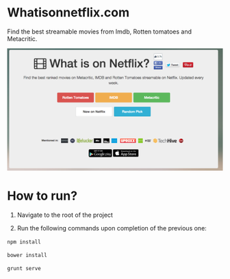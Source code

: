 # Whatisonnetflix.com

Find the best streamable movies from Imdb, Rotten tomatoes and Metacritic.

![alt](https://github.com/ltalhouarne/whatisonnetflix/blob/dev-master/img/screenshot.png)

# How to run?

1) Navigate to the root of the project

2) Run the following commands upon completion of the previous one:

`npm install`

`bower install`

`grunt serve`

